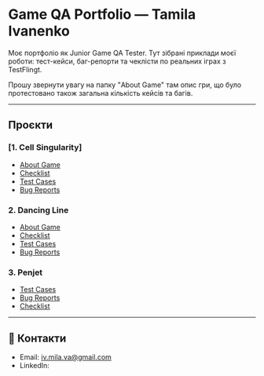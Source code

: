 # Game QA Portfolio — Tamila Ivanenko

Моє портфоліо як Junior Game QA Tester. Тут зібрані приклади моєї роботи: тест-кейси, баг-репорти та чеклісти по реальних іграх з TestFlingt.

Прошу звернути увагу на папку "About Game" там опис гри, що було протестовано також загальна кількість кейсів та багів.

---

## Проєкти

### [1. Cell Singularity]
- [About Game](Cell_Singularity/About_Game.md)
- [Checklist](Cell_Singularity/Checklist.md)
- [Test Cases](Cell_Singularity/Test_Cases.md)
- [Bug Reports](Cell_Singularity/Bug_Reports.md)

### 2. Dancing Line
- [About Game](Dancing_Line/About_Game.md)
- [Checklist](Dancing_Line/Checklist.md)
- [Test Cases](Dancing_Line/Test_Cases.md)
- [Bug Reports](Dancing_Line/Bug_Reports.md)

### 3. Penjet
- [Test Cases](Penjet/Test_Cases.md)
- [Bug Reports](Penjet/Bug_Reports.md)
- [Checklist](Penjet/Checklist.md)

---

## 📧 Контакти
- Email: iv.mila.va@gmail.com
- LinkedIn: 
